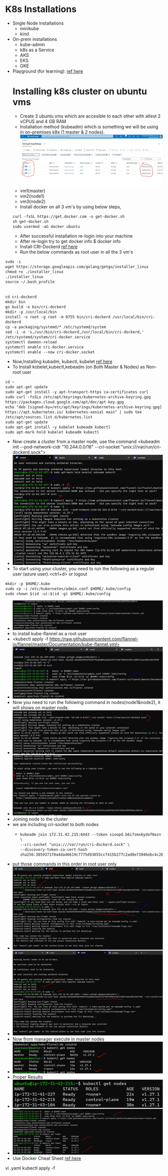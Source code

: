 # K8s Installations
 * Single Node Installations
    * minikube
    * kind
 * On-prem installations
   * kube-admin
   * k8s as a Service
   * AKS
   * EKS
   * GKE
 * Playground (for learning): [ref here](https://labs.play-with-k8s.com/)
   # Installing k8s cluster on ubuntu vms
   * Create 3 ubuntu vms which are accesible to each other with atlest 2 vCPUS and 4 GB RAM
   * Installation method (kubeadm) which is something we will be using in on-premises k8s (1 master & 2 nodes).
    ![preview](images/kube1.jpg)
   * vm1(master)
   * vm2(node1)
   * vm3(node2)
   * Install docker on all 3 vm's by using below steps,
    ```
    curl -fsSL https://get.docker.com -o get-docker.sh
    sh get-docker.sh
    sudo usermod -aG docker ubuntu

    ```
    * After successful installation re-login into your machine
    * After re-login try to get docker info $ docker info
    * Install CRI-Dockerd [ref here](https://github.com/Mirantis/cri-dockerd)
    * Run the below commands as root user in all the 3 vm's
```
sudo -i
wget https://storage.googleapis.com/golang/getgo/installer_linux
chmod +x ./installer_linux
./installer_linux
source ~/.bash_profile

   
cd cri-dockerd
mkdir bin
go build -o bin/cri-dockerd
mkdir -p /usr/local/bin
install -o root -g root -m 0755 bin/cri-dockerd /usr/local/bin/cri-dockerd
cp -a packaging/systemd/* /etc/systemd/system
sed -i -e 's,/usr/bin/cri-dockerd,/usr/local/bin/cri-dockerd,' /etc/systemd/system/cri-docker.service
systemctl daemon-reload
systemctl enable cri-docker.service
systemctl enable --now cri-docker.socket
```
* Now,Installing kubadm, kubectl, kubelet [ref here](https://kubernetes.io/docs/setup/production-environment/tools/kubeadm/install-kubeadm/#installing-kubeadm-kubelet-and-kubectl)
* To Install kobelet,kubectl,kebeadm (on Both Master & Nodes) as Non-root user
```
cd ~
sudo apt-get update
sudo apt-get install -y apt-transport-https ca-certificates curl
sudo curl -fsSLo /etc/apt/keyrings/kubernetes-archive-keyring.gpg https://packages.cloud.google.com/apt/doc/apt-key.gpg
echo "deb [signed-by=/etc/apt/keyrings/kubernetes-archive-keyring.gpg] https://apt.kubernetes.io/ kubernetes-xenial main" | sudo tee /etc/apt/sources.list.d/kubernetes.list
sudo apt-get update
sudo apt-get install -y kubelet kubeadm kubectl
sudo apt-mark hold kubelet kubeadm kubectl
```
  * Now create a cluster from a master node, use the command <kubeadm init --pod-network-cidr "10.244.0.0/16" --cri-socket "unix:///var/run/cri-dockerd.sock">
  * ![preview](images/kube11.jpg)
  * To start using your cluster, you need to run the following as a regular user (azure user).<ctrl+d> or logout
  ```
  mkdir -p $HOME/.kube
  sudo cp -i /etc/kubernetes/admin.conf $HOME/.kube/config
  sudo chown $(id -u):$(id -g) $HOME/.kube/config
  ```
  * ![preview](images/kube4.jpg)
  * to install kube-flannel as a root user
  * <kubectl apply -f https://raw.githubusercontent.com/flannel-io/flannel/master/Documentation/kube-flannel.yml>
  * ![preview](images/kube12.jpg)
  * Now you need to run the following command in nodes(node1&node2), it will shows on master node.
  * ![preview](images/kube2.jpg)
  * ![preview](images/kube3.jpg)
* Joining node to the cluster
* we are including cri-socket to both nodes
  * ```
    kubeadm join 172.31.42.215:6443 --token sioopd.b6i7smx6ydof6ezn \
    --cri-socket "unix:///var/run/cri-dockerd.sock" \
    --discovery-token-ca-cert-hash sha256:3859371f0a4da46619c7775d93855ccf415b277c2ad8e73046ebc4c20f6ef5a5
    ```
 * put those commands in this order in root user only
 * ![preview](images/kube9.jpg)
 * ![preview](images/kube10.jpg)
 * Now from manager execute <kubectl get nodes> in master nodes
 * ![preview](images/kube7.jpg)
 * Proper Results
 * ![preview](images/kube6.jpg)
 * ![preview](images/kube8.jpg)
 * Use Docker Cheat Sheet [ref here](https://kubernetes.io/docs/reference/kubectl/cheatsheet/)

vi <file name>.yaml
kubectl apply -f <file name>